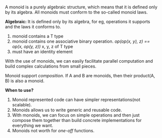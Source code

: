 A monoid is a purely algebraic structure, which means that it is defined only by its algebra. All monoids must conform to the so-called monoid laws.

**Algebraic:** It is defined only by its algebra, for eg, operations it supports and the laws it conforms to.

1. monoid contains a T type
2. monoid contains one associative binary operation. _op(op(x, y), z) == op(x, op(y, z))_ x, y, z of T type
3. must have an identity element

With the use of monoids, we can easily facilitate parallel computation and build complex calculations from small pieces.

Monoid support _composition_. If A and B are monoids, then their product(A, B) is also a monoid.

**When to use?**
1. Monoid represented code can have simpler representations(not scalable).
2. Monoids allows us to write generic and reusable code.
3. With monoids, we can focus on simple operations and then just compose them together than build concrete implementations for everything we want.
4. Monoids not worth for _one-off_ functions.
